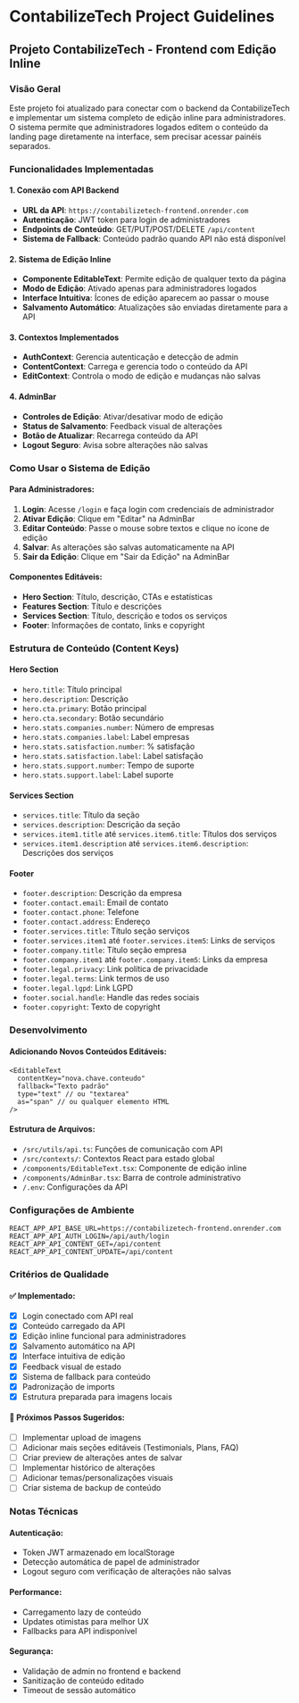 # ContabilizeTech Project Guidelines

## Projeto ContabilizeTech - Frontend com Edição Inline

### Visão Geral
Este projeto foi atualizado para conectar com o backend da ContabilizeTech e implementar um sistema completo de edição inline para administradores. O sistema permite que administradores logados editem o conteúdo da landing page diretamente na interface, sem precisar acessar painéis separados.

### Funcionalidades Implementadas

#### 1. Conexão com API Backend
- **URL da API**: `https://contabilizetech-frontend.onrender.com`
- **Autenticação**: JWT token para login de administradores
- **Endpoints de Conteúdo**: GET/PUT/POST/DELETE `/api/content`
- **Sistema de Fallback**: Conteúdo padrão quando API não está disponível

#### 2. Sistema de Edição Inline
- **Componente EditableText**: Permite edição de qualquer texto da página
- **Modo de Edição**: Ativado apenas para administradores logados
- **Interface Intuitiva**: Ícones de edição aparecem ao passar o mouse
- **Salvamento Automático**: Atualizações são enviadas diretamente para a API

#### 3. Contextos Implementados
- **AuthContext**: Gerencia autenticação e detecção de admin
- **ContentContext**: Carrega e gerencia todo o conteúdo da API
- **EditContext**: Controla o modo de edição e mudanças não salvas

#### 4. AdminBar
- **Controles de Edição**: Ativar/desativar modo de edição
- **Status de Salvamento**: Feedback visual de alterações
- **Botão de Atualizar**: Recarrega conteúdo da API
- **Logout Seguro**: Avisa sobre alterações não salvas

### Como Usar o Sistema de Edição

#### Para Administradores:
1. **Login**: Acesse `/login` e faça login com credenciais de administrador
2. **Ativar Edição**: Clique em "Editar" na AdminBar
3. **Editar Conteúdo**: Passe o mouse sobre textos e clique no ícone de edição
4. **Salvar**: As alterações são salvas automaticamente na API
5. **Sair da Edição**: Clique em "Sair da Edição" na AdminBar

#### Componentes Editáveis:
- **Hero Section**: Título, descrição, CTAs e estatísticas
- **Features Section**: Título e descrições
- **Services Section**: Título, descrição e todos os serviços
- **Footer**: Informações de contato, links e copyright

### Estrutura de Conteúdo (Content Keys)

#### Hero Section
- `hero.title`: Título principal
- `hero.description`: Descrição
- `hero.cta.primary`: Botão principal
- `hero.cta.secondary`: Botão secundário
- `hero.stats.companies.number`: Número de empresas
- `hero.stats.companies.label`: Label empresas
- `hero.stats.satisfaction.number`: % satisfação
- `hero.stats.satisfaction.label`: Label satisfação
- `hero.stats.support.number`: Tempo de suporte
- `hero.stats.support.label`: Label suporte

#### Services Section
- `services.title`: Título da seção
- `services.description`: Descrição da seção
- `services.item1.title` até `services.item6.title`: Títulos dos serviços
- `services.item1.description` até `services.item6.description`: Descrições dos serviços

#### Footer
- `footer.description`: Descrição da empresa
- `footer.contact.email`: Email de contato
- `footer.contact.phone`: Telefone
- `footer.contact.address`: Endereço
- `footer.services.title`: Título seção serviços
- `footer.services.item1` até `footer.services.item5`: Links de serviços
- `footer.company.title`: Título seção empresa
- `footer.company.item1` até `footer.company.item5`: Links da empresa
- `footer.legal.privacy`: Link política de privacidade
- `footer.legal.terms`: Link termos de uso
- `footer.legal.lgpd`: Link LGPD
- `footer.social.handle`: Handle das redes sociais
- `footer.copyright`: Texto de copyright

### Desenvolvimento

#### Adicionando Novos Conteúdos Editáveis:
```tsx
<EditableText
  contentKey="nova.chave.conteudo"
  fallback="Texto padrão"
  type="text" // ou "textarea"
  as="span" // ou qualquer elemento HTML
/>
```

#### Estrutura de Arquivos:
- `/src/utils/api.ts`: Funções de comunicação com API
- `/src/contexts/`: Contextos React para estado global
- `/components/EditableText.tsx`: Componente de edição inline
- `/components/AdminBar.tsx`: Barra de controle administrativo
- `/.env`: Configurações da API

### Configurações de Ambiente

```env
REACT_APP_API_BASE_URL=https://contabilizetech-frontend.onrender.com
REACT_APP_API_AUTH_LOGIN=/api/auth/login
REACT_APP_API_CONTENT_GET=/api/content
REACT_APP_API_CONTENT_UPDATE=/api/content
```

### Critérios de Qualidade

#### ✅ Implementado:
- [x] Login conectado com API real
- [x] Conteúdo carregado da API
- [x] Edição inline funcional para administradores
- [x] Salvamento automático na API
- [x] Interface intuitiva de edição
- [x] Feedback visual de estado
- [x] Sistema de fallback para conteúdo
- [x] Padronização de imports
- [x] Estrutura preparada para imagens locais

#### 🎯 Próximos Passos Sugeridos:
- [ ] Implementar upload de imagens
- [ ] Adicionar mais seções editáveis (Testimonials, Plans, FAQ)
- [ ] Criar preview de alterações antes de salvar
- [ ] Implementar histórico de alterações
- [ ] Adicionar temas/personalizações visuais
- [ ] Criar sistema de backup de conteúdo

### Notas Técnicas

#### Autenticação:
- Token JWT armazenado em localStorage
- Detecção automática de papel de administrador
- Logout seguro com verificação de alterações não salvas

#### Performance:
- Carregamento lazy de conteúdo
- Updates otimistas para melhor UX
- Fallbacks para API indisponível

#### Segurança:
- Validação de admin no frontend e backend
- Sanitização de conteúdo editado
- Timeout de sessão automático